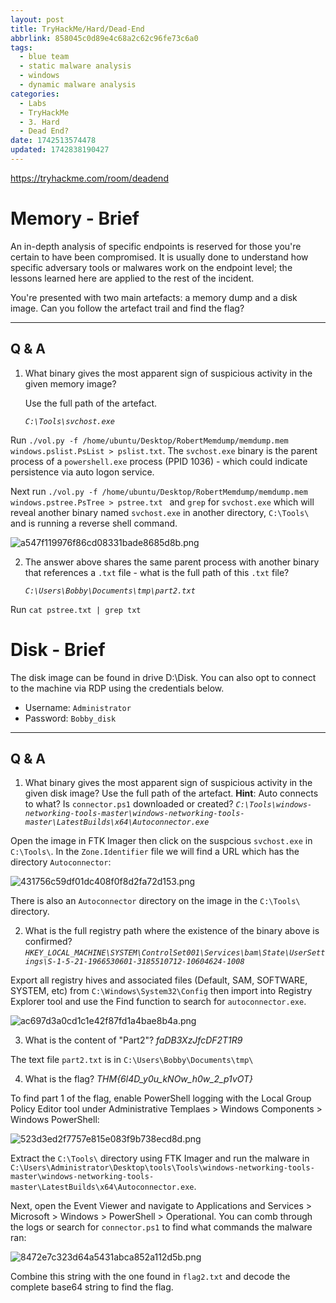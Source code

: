 ```yaml
---
layout: post
title: TryHackMe/Hard/Dead-End
abbrlink: 858045c0d89e4c68a2c62c96fe73c6a0
tags:
  - blue team
  - static malware analysis
  - windows
  - dynamic malware analysis
categories:
  - Labs
  - TryHackMe
  - 3. Hard
  - Dead End?
date: 1742513574478
updated: 1742838190427
---
```


<https://tryhackme.com/room/deadend>

# Memory - Brief

An in-depth analysis of specific endpoints is reserved for those you're certain to have been compromised. It is usually done to understand how specific adversary tools or malwares work on the endpoint level; the lessons learned here are applied to the rest of the incident.

You're presented with two main artefacts: a memory dump and a disk image. Can you follow the artefact trail and find the flag?

***

## Q & A

1. What binary gives the most apparent sign of suspicious activity in the given memory image?

   Use the full path of the artefact.

   *`C:\Tools\svchost.exe`*

Run `./vol.py -f /home/ubuntu/Desktop/RobertMemdump/memdump.mem windows.pslist.PsList > pslist.txt`. The `svchost.exe` binary is the parent process of a `powershell.exe` process (PPID 1036) - which could indicate persistence via auto logon service.

Next run `./vol.py -f /home/ubuntu/Desktop/RobertMemdump/memdump.mem windows.pstree.PsTree > pstree.txt
` and `grep` for `svchost.exe` which will reveal another binary named `svchost.exe` in another directory, `C:\Tools\` and is running a reverse shell command.

![a547f119976f86cd08331bade8685d8b.png](/resources/bdaff33640ad44c9a2a00132077a11c5.png)

2. The answer above shares the same parent process with another binary that references a `.txt` file - what is the full path of this `.txt` file?

   *`C:\Users\Bobby\Documents\tmp\part2.txt`*

Run `cat pstree.txt | grep txt`

# Disk - Brief

The disk image can be found in drive D:\Disk. You can also opt to connect to the machine via RDP using the credentials below.

- Username: `Administrator`
- Password: `Bobby_disk`

***

## Q & A

1. What binary gives the most apparent sign of suspicious activity in the given disk image?
   Use the full path of the artefact.
   **Hint**: Auto connects to what? Is `connector.ps1` downloaded or created?
   *`C:\Tools\windows-networking-tools-master\windows-networking-tools-master\LatestBuilds\x64\Autoconnector.exe`*

Open the image in FTK Imager then click on the suspcious `svchost.exe` in `C:\Tools\`. In the `Zone.Identifier` file we will find a URL which has the directory `Autoconnector`:

![431756c59df01dc408f0f8d2fa72d153.png](/resources/a19cfba2d0634b2aa9f3170c33404eac.png)

There is also an `Autoconnector` directory on the image in the `C:\Tools\` directory.

2. What is the full registry path where the existence of the binary above is confirmed?
   *`HKEY_LOCAL_MACHINE\SYSTEM\ControlSet001\Services\bam\State\UserSettings\S-1-5-21-1966530601-3185510712-10604624-1008`*

Export all registry hives and associated files (Default, SAM, SOFTWARE, SYSTEM, etc) from `C:\Windows\System32\Config` then import into Registry Explorer tool and use the Find function to search for `autoconnector.exe`.

![ac697d3a0cd1c1e42f87fd1a4bae8b4a.png](/resources/14fbc7a547a8480b86055612d7b534f1.png)

3. What is the content of "Part2"?
   *faDB3XzJfcDF2T1R9*

The text file `part2.txt` is in `C:\Users\Bobby\Documents\tmp\`

4. What is the flag?
   *THM{6l4D\_y0u\_kNOw\_h0w\_2\_p1vOT}*

To find part 1 of the flag, enable PowerShell logging with the Local Group Policy Editor tool under Administrative Templaes > Windows Components > Windows PowerShell:

![523d3ed2f7757e815e083f9b738ecd8d.png](/resources/dc8dc01183df4355b6363137f153ba6c.png)

Extract the `C:\Tools\` directory using FTK Imager and run the malware in `C:\Users\Administrator\Desktop\tools\Tools\windows-networking-tools-master\windows-networking-tools-master\LatestBuilds\x64\Autoconnector.exe`.

Next, open the Event Viewer and navigate to Applications and Services > Microsoft > Windows > PowerShell > Operational. You can comb through the logs or search for `connector.ps1` to find what commands the malware ran:

![8472e7c323d64a5431abca852a112d5b.png](/resources/46891231418848e4a00b30948f48ee2f.png)

Combine this string with the one found in `flag2.txt` and decode the complete base64 string to find the flag.
